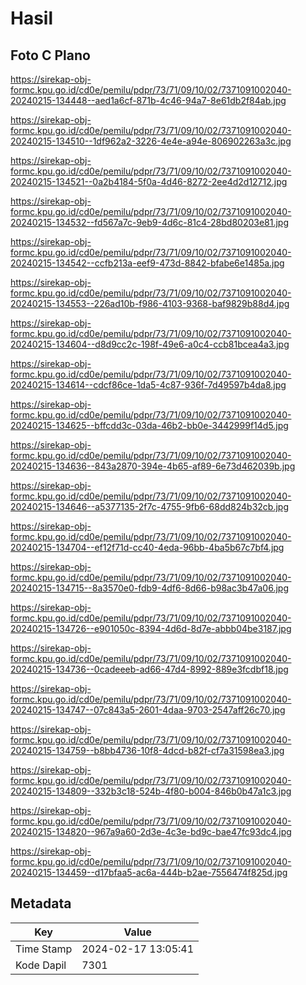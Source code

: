 # Hasil

## Foto C Plano

https://sirekap-obj-formc.kpu.go.id/cd0e/pemilu/pdpr/73/71/09/10/02/7371091002040-20240215-134448--aed1a6cf-871b-4c46-94a7-8e61db2f84ab.jpg

https://sirekap-obj-formc.kpu.go.id/cd0e/pemilu/pdpr/73/71/09/10/02/7371091002040-20240215-134510--1df962a2-3226-4e4e-a94e-806902263a3c.jpg

https://sirekap-obj-formc.kpu.go.id/cd0e/pemilu/pdpr/73/71/09/10/02/7371091002040-20240215-134521--0a2b4184-5f0a-4d46-8272-2ee4d2d12712.jpg

https://sirekap-obj-formc.kpu.go.id/cd0e/pemilu/pdpr/73/71/09/10/02/7371091002040-20240215-134532--fd567a7c-9eb9-4d6c-81c4-28bd80203e81.jpg

https://sirekap-obj-formc.kpu.go.id/cd0e/pemilu/pdpr/73/71/09/10/02/7371091002040-20240215-134542--ccfb213a-eef9-473d-8842-bfabe6e1485a.jpg

https://sirekap-obj-formc.kpu.go.id/cd0e/pemilu/pdpr/73/71/09/10/02/7371091002040-20240215-134553--226ad10b-f986-4103-9368-baf9829b88d4.jpg

https://sirekap-obj-formc.kpu.go.id/cd0e/pemilu/pdpr/73/71/09/10/02/7371091002040-20240215-134604--d8d9cc2c-198f-49e6-a0c4-ccb81bcea4a3.jpg

https://sirekap-obj-formc.kpu.go.id/cd0e/pemilu/pdpr/73/71/09/10/02/7371091002040-20240215-134614--cdcf86ce-1da5-4c87-936f-7d49597b4da8.jpg

https://sirekap-obj-formc.kpu.go.id/cd0e/pemilu/pdpr/73/71/09/10/02/7371091002040-20240215-134625--bffcdd3c-03da-46b2-bb0e-3442999f14d5.jpg

https://sirekap-obj-formc.kpu.go.id/cd0e/pemilu/pdpr/73/71/09/10/02/7371091002040-20240215-134636--843a2870-394e-4b65-af89-6e73d462039b.jpg

https://sirekap-obj-formc.kpu.go.id/cd0e/pemilu/pdpr/73/71/09/10/02/7371091002040-20240215-134646--a5377135-2f7c-4755-9fb6-68dd824b32cb.jpg

https://sirekap-obj-formc.kpu.go.id/cd0e/pemilu/pdpr/73/71/09/10/02/7371091002040-20240215-134704--ef12f71d-cc40-4eda-96bb-4ba5b67c7bf4.jpg

https://sirekap-obj-formc.kpu.go.id/cd0e/pemilu/pdpr/73/71/09/10/02/7371091002040-20240215-134715--8a3570e0-fdb9-4df6-8d66-b98ac3b47a06.jpg

https://sirekap-obj-formc.kpu.go.id/cd0e/pemilu/pdpr/73/71/09/10/02/7371091002040-20240215-134726--e901050c-8394-4d6d-8d7e-abbb04be3187.jpg

https://sirekap-obj-formc.kpu.go.id/cd0e/pemilu/pdpr/73/71/09/10/02/7371091002040-20240215-134736--0cadeeeb-ad66-47d4-8992-889e3fcdbf18.jpg

https://sirekap-obj-formc.kpu.go.id/cd0e/pemilu/pdpr/73/71/09/10/02/7371091002040-20240215-134747--07c843a5-2601-4daa-9703-2547aff26c70.jpg

https://sirekap-obj-formc.kpu.go.id/cd0e/pemilu/pdpr/73/71/09/10/02/7371091002040-20240215-134759--b8bb4736-10f8-4dcd-b82f-cf7a31598ea3.jpg

https://sirekap-obj-formc.kpu.go.id/cd0e/pemilu/pdpr/73/71/09/10/02/7371091002040-20240215-134809--332b3c18-524b-4f80-b004-846b0b47a1c3.jpg

https://sirekap-obj-formc.kpu.go.id/cd0e/pemilu/pdpr/73/71/09/10/02/7371091002040-20240215-134820--967a9a60-2d3e-4c3e-bd9c-bae47fc93dc4.jpg

https://sirekap-obj-formc.kpu.go.id/cd0e/pemilu/pdpr/73/71/09/10/02/7371091002040-20240215-134459--d17bfaa5-ac6a-444b-b2ae-7556474f825d.jpg


## Metadata

| Key        | Value               |
| ---------- | ------------------- |
| Time Stamp | 2024-02-17 13:05:41 |
| Kode Dapil | 7301                |



